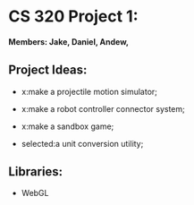 # CS 320 Project 1:

#### Members: Jake, Daniel, Andew,

## Project Ideas:
- x:make a projectile motion simulator;
- x:make a robot controller connector system;
- x:make a sandbox game;

- selected:a unit conversion utility;

## Libraries:
- WebGL
